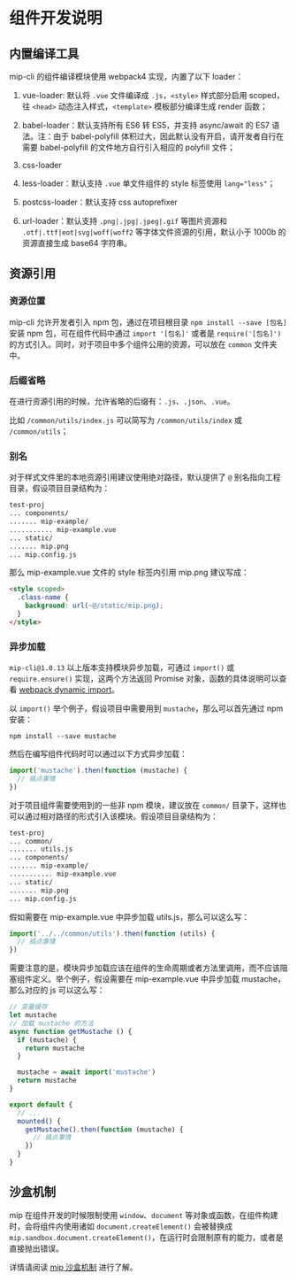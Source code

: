 # 组件开发说明

## 内置编译工具

mip-cli 的组件编译模块使用 webpack4 实现，内置了以下 loader：

1. vue-loader: 默认将 `.vue` 文件编译成 `.js`，`<style>` 样式部分启用 scoped，往 `<head>` 动态注入样式，`<template>` 模板部分编译生成 render 函数；

2. babel-loader：默认支持所有 ES6 转 ES5，并支持 async/await 的 ES7 语法。注：由于 babel-polyfill 体积过大，因此默认没有开启，请开发者自行在需要 babel-polyfill 的文件地方自行引入相应的 polyfill 文件；

3. css-loader

4. less-loader：默认支持 `.vue` 单文件组件的 style 标签使用 `lang="less"`；

5. postcss-loader：默认支持 css autoprefixer

6. url-loader：默认支持 `.png|.jpg|.jpeg|.gif` 等图片资源和 `.otf|.ttf|eot|svg|woff|woff2` 等字体文件资源的引用，默认小于 1000b 的资源直接生成 base64 字符串。

## 资源引用

### 资源位置

mip-cli 允许开发者引入 npm 包，通过在项目根目录 `npm install --save [包名]` 安装 npm 包，可在组件代码中通过 `import '[包名]'` 或者是 `require('[包名]')` 的方式引入。同时，对于项目中多个组件公用的资源，可以放在 `common` 文件夹中。

### 后缀省略

在进行资源引用的时候，允许省略的后缀有：`.js`、`.json`、`.vue`。

比如 `/common/utils/index.js` 可以简写为 `/common/utils/index` 或 `/common/utils`；

### 别名

对于样式文件里的本地资源引用建议使用绝对路径，默认提供了 `@` 别名指向工程目录，假设项目目录结构为：

```bash
test-proj
... components/
....... mip-example/
........... mip-example.vue
... static/
....... mip.png
... mip.config.js
```

那么 mip-example.vue 文件的 style 标签内引用 mip.png 建议写成：

```html
<style scoped>
  .class-name {
    background: url(~@/static/mip.png);
  }
</style>
```

### 异步加载

`mip-cli@1.0.13` 以上版本支持模块异步加载，可通过 `import()` 或 `require.ensure()` 实现，这两个方法返回 Promise 对象，函数的具体说明可以查看 [webpack dynamic import](https://webpack.js.org/guides/code-splitting/#dynamic-imports)。

以 `import()` 举个例子，假设项目中需要用到 `mustache`，那么可以首先通过 npm 安装：

```shell
npm install --save mustache
```

然后在编写组件代码时可以通过以下方式异步加载：

```javascript
import('mustache').then(function (mustache) {
  // 搞点事情
})
```

对于项目组件需要使用到的一些非 npm 模块，建议放在 `common/` 目录下，这样也可以通过相对路径的形式引入该模块。假设项目目录结构为：

```bash
test-proj
... common/
....... utils.js
... components/
....... mip-example/
........... mip-example.vue
... static/
....... mip.png
... mip.config.js
```

假如需要在 mip-example.vue 中异步加载 utils.js，那么可以这么写：

```javascript
import('../../common/utils').then(function (utils) {
  // 搞点事情
})
```

需要注意的是，模块异步加载应该在组件的生命周期或者方法里调用，而不应该阻塞组件定义。举个例子，假设需要在 mip-example.vue 中异步加载 mustache，那么对应的 js 可以这么写：

```javascript
// 变量缓存
let mustache
// 加载 mustache 的方法
async function getMustache () {
  if (mustache) {
    return mustache
  }

  mustache = await import('mustache')
  return mustache
}

export default {
  // ...
  mounted() {
    getMustache().then(function (mustache) {
      // 搞点事情
    })
  }
}
```

## 沙盒机制

mip 在组件开发的时候限制使用 `window`、`document` 等对象或函数，在组件构建时，会将组件内使用诸如 `document.createElement()` 会被替换成 `mip.sandbox.document.createElement()`，在运行时会限制原有的能力，或者是直接抛出错误。

详情请阅读 [mip 沙盒机制](../util/sandbox.md) 进行了解。
